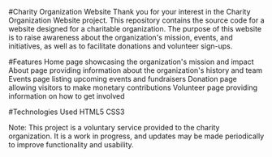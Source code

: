 #Charity Organization Website
Thank you for your interest in the Charity Organization Website project. This repository contains the source code for a website designed for a charitable organization. The purpose of this website is to raise awareness about the organization's mission, events, and initiatives, as well as to facilitate donations and volunteer sign-ups.

#Features
Home page showcasing the organization's mission and impact
About page providing information about the organization's history and team
Events page listing upcoming events and fundraisers
Donation page allowing visitors to make monetary contributions
Volunteer page providing information on how to get involved

#Technologies Used
HTML5
CSS3

Note: This project is a voluntary service provided to the charity organization. It is a work in progress, and updates may be made periodically to improve functionality and usability.




